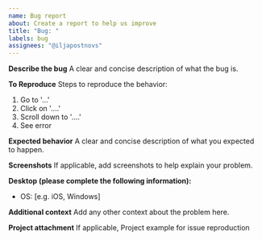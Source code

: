 ```yaml
---
name: Bug report
about: Create a report to help us improve
title: "Bug: "
labels: bug
assignees: "@iljapostnovs"
---
```


**Describe the bug**
A clear and concise description of what the bug is.

**To Reproduce**
Steps to reproduce the behavior:

1. Go to '...'
2. Click on '....'
3. Scroll down to '....'
4. See error

**Expected behavior**
A clear and concise description of what you expected to happen.

**Screenshots**
If applicable, add screenshots to help explain your problem.

**Desktop (please complete the following information):**

-   OS: [e.g. iOS, Windows]

**Additional context**
Add any other context about the problem here.

**Project attachment**
If applicable, Project example for issue reproduction
